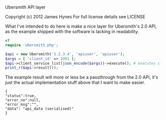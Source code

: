Ubersmith API layer

Copyright (c) 2012 James Hynes
For full license details see LICENSE

What I've intended to do here is make a nice layer for Ubersmith's 2.0 API, as the example shipped with the software is lacking in readability.

```php
<?
require 'ubersmith.php';

$api = new Ubersmith('1.2.3.4', 'apiuser', 'apiuser');
$args = [ 'client_id' => 1001 ];
$api->client_service_list(json_encode($args))->execute(); # executes client.service_list
print_r($api->result());
```

The example result will more or less be a passthrough from the 2.0 API, it's just the actual implementation stuff above that I want to make easier.
```plain
{
"status":true,
"error_no":null,
"error_msg":"",
"data": "api_data (serialised)"
}
```
